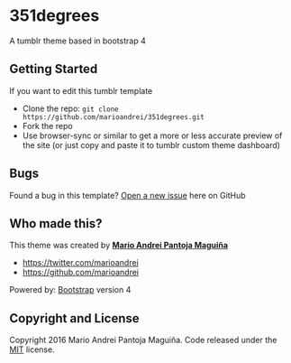# 351degrees
A tumblr theme based in bootstrap 4

## Getting Started

If you want to edit this tumblr template
* Clone the repo: `git clone https://github.com/marioandrei/351degrees.git`
* Fork the repo
* Use browser-sync or similar to get a more or less accurate preview of the site (or just copy and paste it to tumblr custom theme dashboard)

## Bugs

Found a bug in this template? [Open a new issue](https://github.com/marioandrei/351degrees/issues) here on GitHub

## Who made this?

This theme was created by **[Mario Andrei Pantoja Maguiña](http://marioandrei.com)**

* https://twitter.com/marioandrei
* https://github.com/marioandrei

Powered by: [Bootstrap](http://getbootstrap.com/) version 4

## Copyright and License

Copyright 2016 Mario Andrei Pantoja Maguiña. Code released under the [MIT](https://github.com/marioandrei/351degrees/blob/master/LICENSE) license.